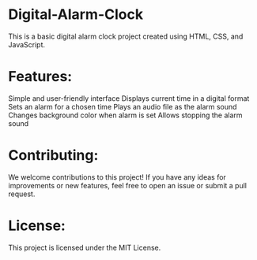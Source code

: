 # Digital-Alarm-Clock
This is a basic digital alarm clock project created using HTML, CSS, and JavaScript.

# Features:
Simple and user-friendly interface
Displays current time in a digital format
Sets an alarm for a chosen time
Plays an audio file as the alarm sound
Changes background color when alarm is set
Allows stopping the alarm sound

# Contributing:
We welcome contributions to this project! If you have any ideas for improvements or new features, feel free to open an issue or submit a pull request.

# License:
This project is licensed under the MIT License.
